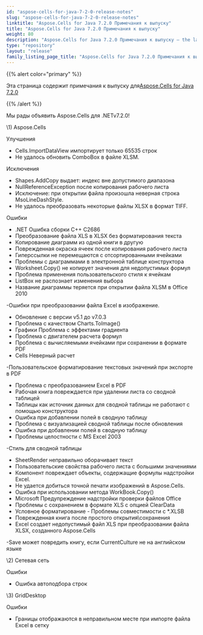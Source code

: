 ```yaml
---
id: "aspose-cells-for-java-7-2-0-release-notes"
slug: "aspose-cells-for-java-7-2-0-release-notes"
linktitle: "Aspose.Cells for Java 7.2.0 Примечания к выпуску"
title: "Aspose.Cells for Java 7.2.0 Примечания к выпуску"
weight: 80
description: "Aspose.Cells for Java 7.2.0 Примечания к выпуску – the latest updates and fixes."
type: "repository"
layout: "release"
family_listing_page_title: "Aspose.Cells for Java 7.2.0 Примечания к выпуску"
---
```

{{% alert color="primary" %}} 

 Эта страница содержит примечания к выпуску для[Aspose.Cells for Java 7.2.0](https://releases.aspose.com/cells/net/new-releases/aspose.cells-for-java-7.2.0/)

{{% /alert %}} 

 Мы рады объявить Aspose.Cells для .NETv7.2.0!



\1)
Aspose.Cells 



 Улучшения



- Cells.ImportDataView импортирует только 65535 строк
- Не удалось обновить ComboBox в файле XLSM.



 Исключения



- Shapes.AddCopy выдает: индекс вне допустимого диапазона
- NullReferenceException после копирования рабочего листа
- Исключение: при открытии файла произошла неверная строка MsoLineDashStyle.
- Не удалось преобразовать некоторые файлы XLSX в формат TIFF.



 Ошибки



- .NET Ошибка сборки C++ C2686
- Преобразование файла XLS в XLSX без форматирования текста
- Копирование диаграмм из одной книги в другую
- Поврежденная окраска ячеек после копирования рабочего листа
- Гиперссылки не перемещаются с отсортированными ячейками
- Проблемы с диаграммами в электронной таблице конструктора
- Worksheet.Copy() не копирует значения для недопустимых формул
- Проблема применения пользовательского стиля к ячейкам
- ListBox не распознает изменения выбора
- Название диаграммы теряется при открытии файла XLSM в Office 2010

 -Ошибки при преобразовании файла Excel в изображение.

- Обновление с версии v5.1 до v7.0.3
- Проблема с качеством Charts.ToImage()
- Графики Проблема с эффектами градиента
- Проблема с двигателем расчета формул
- Проблема с вычисляемыми ячейками при сохранении в формате PDF
- Cells Неверный расчет

 -Пользовательское форматирование текстовых значений при экспорте в PDF

- Проблема с преобразованием Excel в PDF
- Рабочая книга повреждается при удалении листа со сводной таблицей
- Таблицы как источник данных для сводной таблицы не работают с помощью конструктора
- Ошибка при добавлении полей в сводную таблицу
- Проблема с визуализацией сводной таблицы после обновления
- Ошибка при добавлении полей в сводную таблицу
- Проблемы целостности с MS Excel 2003

 -Стиль для сводной таблицы

- SheetRender неправильно оборачивает текст
- Пользовательские свойства рабочего листа с большими значениями
- Компонент повреждает объекты, содержащие формулы надстройки Excel.
- Не удается добиться точной печати изображений в Aspose.Cells.
- Ошибка при использовании метода WorkBook.Copy()
- Microsoft Предупреждение надстройки проверки файлов Office
- Проблемы с сохранением в формате XLS с опцией ClearData
- Условное форматирование - Проблемы совместимости с *.XLSB
- Поврежденная книга после простого открытия\сохранения
- Excel создает недопустимый файл XLS при преобразовании файла XLSX, созданного Aspose.Cells

 -Save может повредить книгу, если CurrentCulture не на английском языке



 \2) Сетевая сеть



 Ошибки



- Ошибка автоподбора строк



 \3) GridDesktop



 Ошибки



- Границы отображаются в неправильном месте при импорте файла Excel в сетку


